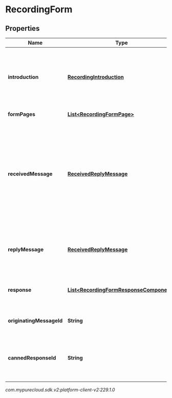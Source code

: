 # RecordingForm


## Properties

| Name | Type | Description | Notes |
| ------------ | ------------- | ------------- | ------------- |
| **introduction** | [**RecordingIntroduction**](RecordingIntroduction) | The introduction component, used to give an intro into what the form entails. |  [optional] |
| **formPages** | [**List&lt;RecordingFormPage&gt;**](RecordingFormPage) | Form pages. |  [optional] |
| **receivedMessage** | [**ReceivedReplyMessage**](ReceivedReplyMessage) | Defines the initial prompt message structure containing title and subtitle fields that are displayed to the end user when a form requires completion. |  [optional] |
| **replyMessage** | [**ReceivedReplyMessage**](ReceivedReplyMessage) | The reply message after the user has filled out the form received. |  [optional] |
| **response** | [**List&lt;RecordingFormResponseComponent&gt;**](RecordingFormResponseComponent) | Content of the payload included in the Form response. |  [optional] |
| **originatingMessageId** | **String** | Reference to the id of the original message. |  [optional] |
| **cannedResponseId** | **String** | The id of the canned response which was used to create the form. |  [optional] |




_com.mypurecloud.sdk.v2:platform-client-v2:229.1.0_
